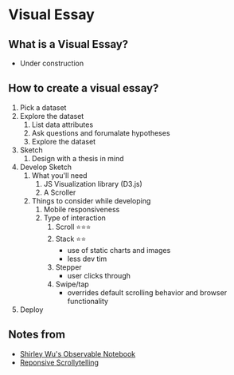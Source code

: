 # Visual Essay

## What is a Visual Essay?

- Under construction

## How to create a visual essay?

1. Pick a dataset
2. Explore the dataset
    1. List data attributes
    2. Ask questions and forumalate hypotheses
    3. Explore the dataset
3. Sketch
   1. Design with a thesis in mind
4. Develop Sketch
   1. What you'll need
      1. JS Visualization library (D3.js)
      2. A Scroller
   2. Things to consider while developing
      1. Mobile responsiveness
      2. Type of interaction
            1. Scroll ⭐⭐⭐
            2. Stack ⭐⭐
                - use of static charts and images
                - less dev tim
            3. Stepper
                - user clicks through
            4. Swipe/tap
                - overrides default scrolling behavior and browser functionality
5. Deploy

## Notes from

- [Shirley Wu's Observable Notebook](https://observablehq.com/@sxywu/building-custom-data-visualizations-starter)
- [Reponsive Scrollytelling](https://pudding.cool/process/responsive-scrollytelling/)
